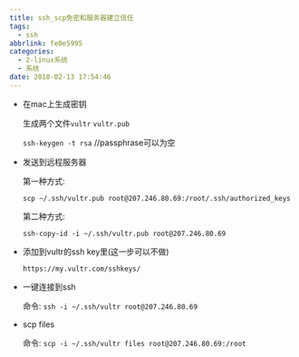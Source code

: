 ```yaml
---
title: ssh_scp免密和服务器建立信任
tags:
  - ssh
abbrlink: fe0e5995
categories:
  - 2-linux系统
  - 系统
date: 2018-02-13 17:54:46
---
```


+ 在mac上生成密钥
	
	生成两个文件`vultr`  `vultr.pub`
	
	`ssh-keygen -t rsa`   //passphrase可以为空

+ 发送到远程服务器

	第一种方式: 
	
	`scp ~/.ssh/vultr.pub root@207.246.80.69:/root/.ssh/authorized_keys`
	
	第二种方式:
	
	`ssh-copy-id -i ~/.ssh/vultr.pub root@207.246.80.69`

<!-- more -->
+ 添加到vultr的ssh key里(这一步可以不做)

	`https://my.vultr.com/sshkeys/`

	

+ 一键连接到ssh
	
	命令: `ssh -i ~/.ssh/vultr root@207.246.80.69`

+ scp files

	命令: `scp -i ~/.ssh/vultr files root@207.246.80.69:/root`
